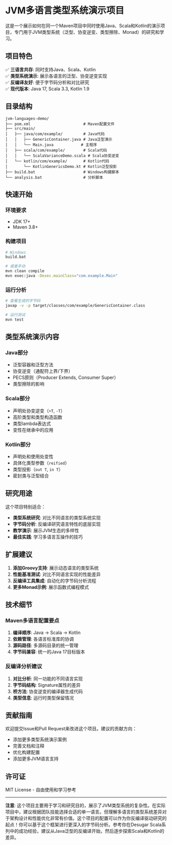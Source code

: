 # JVM多语言类型系统演示项目

这是一个展示如何在同一个Maven项目中同时使用Java、Scala和Kotlin的演示项目，专门用于JVM类型系统（泛型、协变逆变、类型擦除、Monad）的研究和学习。

## 项目特色

✅ **三语言共存**: 同时支持Java、Scala、Kotlin  
✅ **类型系统演示**: 展示各语言的泛型、协变逆变实现  
✅ **反编译友好**: 便于字节码分析和对比研究  
✅ **现代版本**: Java 17, Scala 3.3, Kotlin 1.9  

## 目录结构

```
jvm-languages-demo/
├── pom.xml                       # Maven配置文件
├── src/main/
│   ├── java/com/example/         # Java代码
│   │   ├── GenericContainer.java # Java泛型演示
│   │   └── Main.java            # 主程序
│   ├── scala/com/example/        # Scala代码
│   │   └── ScalaVarianceDemo.scala # Scala协变逆变
│   └── kotlin/com/example/       # Kotlin代码
│       └── KotlinGenericsDemo.kt # Kotlin泛型投影
├── build.bat                     # Windows构建脚本
└── analysis.bat                  # 分析脚本
```

## 快速开始

### 环境要求
- JDK 17+
- Maven 3.8+

### 构建项目
```bash
# Windows
build.bat

# 或者手动
mvn clean compile
mvn exec:java -Dexec.mainClass="com.example.Main"
```

### 运行分析
```bash
# 查看生成的字节码
javap -v -p target/classes/com/example/GenericContainer.class

# 运行测试
mvn test
```

## 类型系统演示内容

### Java部分
- 泛型容器和泛型方法
- 协变逆变（通配符上界/下界）
- PECS原则（Producer Extends, Consumer Super）
- 类型擦除的影响

### Scala部分
- 声明处协变逆变（`+T`, `-T`）
- 高阶类型和类型构造函数
- 类型lambda表达式
- 变性在继承中的应用

### Kotlin部分
- 声明处和使用处变性
- 具体化类型参数（`reified`）
- 类型投影（`out T`, `in T`）
- 密封类与泛型结合

## 研究用途

这个项目特别适合：
- **类型系统研究**: 对比不同语言的类型系统实现
- **字节码分析**: 反编译研究语言特性的底层实现
- **教学演示**: 展示JVM生态的多样性
- **最佳实践**: 学习多语言互操作的技巧

## 扩展建议

1. **添加Groovy支持**: 展示动态语言的类型系统
2. **性能基准测试**: 对比不同语言实现的性能差异
3. **反编译工具集成**: 自动化的字节码分析流程
4. **更多Monad示例**: 展示函数式编程模式

## 技术细节

### Maven多语言配置要点
1. **编译顺序**: Java -> Scala -> Kotlin
2. **依赖管理**: 各语言标准库的协调
3. **源码路径**: 多源码目录的统一管理
4. **字节码兼容**: 统一的Java 17目标版本

### 反编译分析建议
1. **对比分析**: 同一功能的不同语言实现
2. **字节码结构**: Signature属性的差异
3. **桥方法**: 协变逆变的编译器生成代码
4. **类型信息**: 运行时类型保留情况

## 贡献指南

欢迎提交Issue和Pull Request来改进这个项目。建议的贡献方向：
- 添加更多类型系统演示案例
- 完善文档和注释
- 优化构建配置
- 添加更多JVM语言支持

## 许可证

MIT License - 自由使用和学习参考

---

**注意**: 这个项目主要用于学习和研究目的，展示了JVM类型系统的复杂性。在实际项目中，建议根据团队技能选择合适的单一语言。但理解多语言的类型系统差异对于架构设计和性能优化非常有价值。这个项目的配置可以作为你反编译驱动研究的起点！你可以基于这个框架进行更深入的字节码分析。参考你在Desugar Scala系列中的成功经验，建议从Java泛型的反编译开始，然后逐步探索Scala和Kotlin的差异。